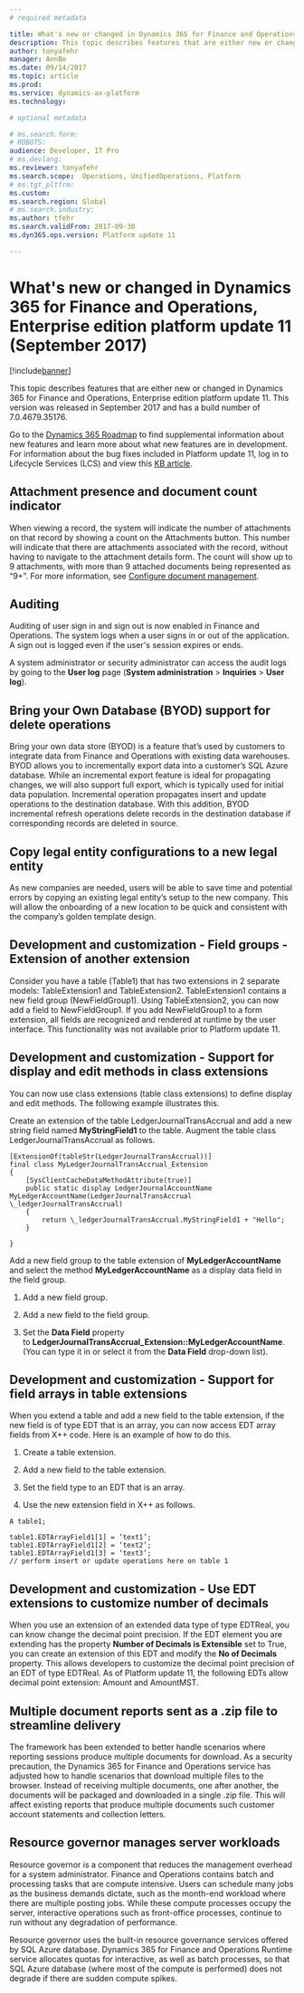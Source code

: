 ```yaml
---
# required metadata

title: What's new or changed in Dynamics 365 for Finance and Operations, Enterprise edition platform update 11 (September 2017)
description: This topic describes features that are either new or changed in Dynamics 365 for Finance and Operations, Enterprise edition platform update 11. This version was released in September 2017.
author: tonyafehr
manager: AnnBe
ms.date: 09/14/2017
ms.topic: article
ms.prod: 
ms.service: dynamics-ax-platform
ms.technology: 

# optional metadata

# ms.search.form: 
# ROBOTS: 
audience: Developer, IT Pro
# ms.devlang: 
ms.reviewer: tonyafehr
ms.search.scope:  Operations, UnifiedOperations, Platform
# ms.tgt_pltfrm: 
ms.custom: 
ms.search.region: Global
# ms.search.industry: 
ms.author: tfehr
ms.search.validFrom: 2017-09-30 
ms.dyn365.ops.version: Platform update 11 

---
```


# What's new or changed in Dynamics 365 for Finance and Operations, Enterprise edition platform update 11 (September 2017)

[!include[banner](../includes/banner.md)]

This topic describes features that are either new or changed in Dynamics 365 for Finance and Operations, Enterprise edition platform update 11. This version was released in September 2017 and has a build number of 7.0.4679.35176.

Go to the [Dynamics 365 Roadmap](https://roadmap.dynamics.com/) to find supplemental information about new features and learn more about what new features are in development. For information about the bug fixes included in Platform update 11, log in to Lifecycle Services (LCS) and view this [KB article](https://go.microsoft.com/fwlink/?linkid=856083).

## Attachment presence and document count indicator  
When viewing a record, the system will indicate the number of attachments on that record by showing a count on the Attachments button. This number will indicate that there are attachments associated with the record, without having to navigate to the attachment details form. The count will show up to 9 attachments, with more than 9 attached documents being represented as “9+”. For more information, see [Configure document management](../../fin-and-ops/organization-administration/configure-document-management).

## Auditing
Auditing of user sign in and sign out is now enabled in Finance and Operations. The system logs when a user signs in or out of the application. A sign out is logged even if the user's session expires or ends.

A system administrator or security administrator can access the audit logs by going to the **User log** page (**System administration** > **Inquiries** > **User log**).

## Bring your Own Database (BYOD) support for delete operations

Bring your own data store (BYOD) is a feature that’s used by customers to
integrate data from Finance and Operations with existing data warehouses. BYOD
allows you to incrementally export data into a customer’s SQL Azure database.
While an incremental export feature is ideal for propagating changes, we will
also support full export, which is typically used for initial data population.
Incremental operation propagates insert and update operations to the destination
database. With this addition, BYOD incremental refresh operations delete records
in the destination database if corresponding records are deleted in source.

## Copy legal entity configurations to a new legal entity

As new companies are needed, users will be able to save time and potential
errors by copying an existing legal entity’s setup to the new company. This will
allow the onboarding of a new location to be quick and consistent with the
company’s golden template design.

## Development and customization - Field groups - Extension of another extension

Consider you have a table (Table1) that has two extensions in 2 separate models: TableExtension1 and TableExtension2. TableExtension1 contains a new field group (NewFieldGroup1). Using TableExtension2, you can now add a field to NewFieldGroup1. If you add NewFieldGroup1 to a form extension, all fields are recognized and rendered at runtime by the user interface. This functionality was not available prior to Platform update 11.

## Development and customization - Support for display and edit methods in class extensions

You can now use class extensions (table class extensions) to define display and edit methods. The following example illustrates this.

Create an extension of the table LedgerJournalTransAccrual and add a new string
field named **MyStringField1** to the table. Augment the table class
LedgerJournalTransAccrual as follows.

```
[ExtensionOf(tableStr(LedgerJournalTransAccrual))]  
final class MyLedgerJournalTransAccrual_Extension  
{  
    [SysClientCacheDataMethodAttribute(true)]  
    public static display LedgerJournalAccountName
MyLedgerAccountName(LedgerJournalTransAccrual \_ledgerJournalTransAccrual)  
    {  
        return \_ledgerJournalTransAccrual.MyStringField1 + "Hello";  
    }

}
```

Add a new field group to the table extension of **MyLedgerAccountName** and
select the method **MyLedgerAccountName** as a display data field in the field
group. 

1.  Add a new field group.

2.  Add a new field to the field group.

3.  Set the **Data Field** property
    to **LedgerJournalTransAccrual_Extension::MyLedgerAccountName**. (You can
    type it in or select it from the **Data Field** drop-down list).

## Development and customization - Support for field arrays in table extensions

When you extend a table and add a new field to the table extension, if the new
field is of type EDT that is an array, you can now access EDT array fields from
X++ code. Here is an example of how to do this.

1.  Create a table extension.

2.  Add a new field to the table extension.

3.  Set the field type to an EDT that is an array.

4.  Use the new extension field in X++ as follows.

```
A table1;

table1.EDTArrayField1[1] = ‘text1’;  
table1.EDTArrayField1[2] = ‘text2’;  
table1.EDTArrayField1[3] = ‘text3’;  
// perform insert or update operations here on table 1
```

## Development and customization - Use EDT extensions to customize number of decimals

When you use an extension of an extended data type of type EDTReal, you can know change the decimal point precision. If the EDT element you are extending has the property **Number of Decimals is Extensible** set to True, you can create an extension of this EDT and modify the **No of Decimals** property. This allows developers to customize the decimal point precision of an EDT of type EDTReal. As of Platform update 11, the following EDTs allow decimal point extension: Amount and AmountMST.

## Multiple document reports sent as a .zip file to streamline delivery

The framework has been extended to better handle scenarios where reporting
sessions produce multiple documents for download. As a security precaution, the
Dynamics 365 for Finance and Operations service has adjusted how to handle
scenarios that download multiple files to the browser. Instead of receiving
multiple documents, one after another, the documents will be packaged and
downloaded in a single .zip file. This will affect existing reports that produce
multiple documents such customer account statements and collection letters.

## Resource governor manages server workloads

Resource governor is a component that reduces the management overhead for a
system administrator. Finance and Operations contains batch and processing tasks
that are compute intensive. Users can schedule many jobs as the business demands
dictate, such as the month-end workload where there are multiple posting jobs.
While these compute processes occupy the server, interactive operations such as
front-office processes, continue to run without any degradation of performance.

Resource governor uses the built-in resource governance services offered by SQL
Azure database. Dynamics 365 for Finance and Operations Runtime service
allocates quotas for interactive, as well as batch processes, so that SQL Azure
database (where most of the compute is performed) does not degrade if there are
sudden compute spikes.
